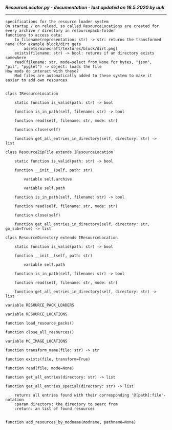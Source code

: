 ***ResourceLocator.py - documentation - last updated on 16.5.2020 by uuk***
___

    specifications for the resource loader system
    On startup / on reload, so called ResourceLocations are created for every archive / directory in resourcepack-folder
    functions to access data:
        to_filename(representation: str) -> str: returns the transformed name (for example block/dirt gets 
            assets/minecraft/textures/block/dirt.png)
        exists(filename: str) -> bool: returns if an directory exists somewhere
        read(filename: str, mode=select from None for bytes, "json", "pil", "pyglet") -> object: loads the file
    How mods do interact with these?
        Mod files are automatically added to these system to make it easier to add own resources


    class IResourceLocation

        static function is_valid(path: str) -> bool

        function is_in_path(self, filename: str) -> bool

        function read(self, filename: str, mode: str)

        function close(self)

        function get_all_entries_in_directory(self, directory: str) -> list

    class ResourceZipFile extends IResourceLocation

        static function is_valid(path: str) -> bool

        function __init__(self, path: str)

            variable self.archive

            variable self.path

        function is_in_path(self, filename: str) -> bool

        function read(self, filename: str, mode: str)

        function close(self)

        function get_all_entries_in_directory(self, directory: str, go_sub=True) -> list

    class ResourceDirectory extends IResourceLocation

        static function is_valid(path: str) -> bool

        function __init__(self, path: str)

            variable self.path

        function is_in_path(self, filename: str) -> bool

        function read(self, filename: str, mode: str)

        function get_all_entries_in_directory(self, directory: str) -> list

    variable RESOURCE_PACK_LOADERS

    variable RESOURCE_LOCATIONS

    function load_resource_packs()

    function close_all_resources()

    variable MC_IMAGE_LOCATIONS

    function transform_name(file: str) -> str

    function exists(file, transform=True)

    function read(file, mode=None)

    function get_all_entries(directory: str) -> list

    function get_all_entries_special(directory: str) -> list
        
        returns all entries found with their corresponding '@[path]:file'-notation
        :param directory: the directory to searc from
        :return: an list of found resources


    function add_resources_by_modname(modname, pathname=None)